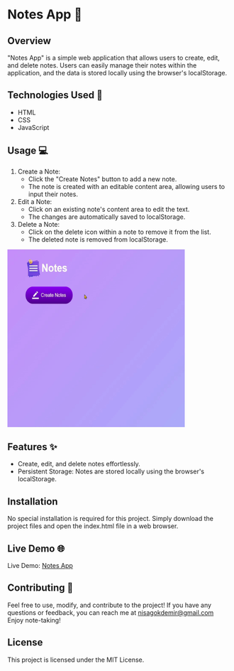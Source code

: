 # Notes App 📝

## Overview
"Notes App" is a simple web application that allows users to create, edit, and delete notes. Users can easily manage their notes within the application, and the data is stored locally using the browser's localStorage.

## Technologies Used 🚀
- HTML
- CSS
- JavaScript


## Usage 💻
1. Create a Note:
    - Click the "Create Notes" button to add a new note.
    - The note is created with an editable content area, allowing users to input their notes.
2. Edit a Note:
    - Click on an existing note's content area to edit the text.
    - The changes are automatically saved to localStorage.
3. Delete a Note:
    - Click on the delete icon within a note to remove it from the list.
    - The deleted note is removed from localStorage.
    
<img src="./images/notes_app.gif" alt="Notes App Demo" width="400" height="400">


## Features ✨
- Create, edit, and delete notes effortlessly.
- Persistent Storage: Notes are stored locally using the browser's localStorage.

## Installation
No special installation is required for this project. Simply download the project files and open the index.html file in a web browser.

## Live Demo 🌐
Live Demo: [Notes App](https://notes-app-orpin-alpha.vercel.app/)

## Contributing 🤝
Feel free to use, modify, and contribute to the project! If you have any questions or feedback, you can reach me at nisagokdemir@gmail.com Enjoy note-taking!

## License
This project is licensed under the MIT License.
